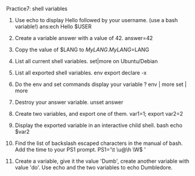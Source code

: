 Practice7: shell variables
1. Use echo to display Hello followed by your username. (use a bash variable!)
ans:ech Hello $USER
2. Create a variable answer with a value of 42.
answer=42
3. Copy the value of $LANG to $MyLANG.
MyLANG=$LANG
4. List all current shell variables.
set|more on Ubuntu/Debian
5. List all exported shell variables.
env
export
declare -x
6. Do the env and set commands display your variable ?
env | more
set | more
6. Destroy your answer variable.
unset answer
7. Create two variables, and export one of them.
var1=1; export var2=2
8. Display the exported variable in an interactive child shell.
bash
echo $var2

9. Find the list of backslash escaped characters in the manual of bash. Add the time to your PS1 prompt.
PS1='\t \u@\h \W$ '

9. Create a variable, give it the value 'Dumb', create another variable with value 'do'. Use echo and the two variables to echo Dumbledore.